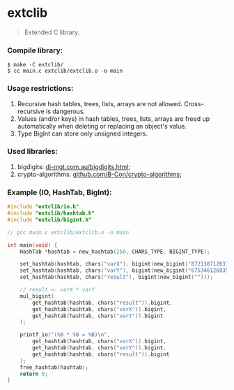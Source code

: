 # extclib
> Extended C library.

### Compile library:
```
$ make -C extclib/
$ cc main.c extclib/extclib.o -o main
```

### Usage restrictions:
1. Recursive hash tables, trees, lists, arrays are not allowed. Cross-recursive is dangerous.
2. Values (and/or keys) in hash tables, trees, lists, arrays are freed up automatically when deleting or replacing an object's value.
3. Type BigInt can store only unsigned integers.

### Used libraries:
1. bigdigits: [di-mgt.com.au/bigdigits.html](https://di-mgt.com.au/bigdigits.html);
2. crypto-algorithms: [github.com/B-Con/crypto-algorithms](https://github.com/B-Con/crypto-algorithms);

### Example (IO, HashTab, BigInt):
```c
#include "extclib/io.h"
#include "extclib/hashtab.h"
#include "extclib/bigint.h"

// gcc main.c extclib/extclib.o -o main

int main(void) {
    HashTab *hashtab = new_hashtab(250, CHARS_TYPE, BIGINT_TYPE);

    set_hashtab(hashtab, chars("varX"), bigint(new_bigint("872138712637512787387124821738712648712736128749182")));
    set_hashtab(hashtab, chars("varY"), bigint(new_bigint("675346126835124712346172467268375128731")));
    set_hashtab(hashtab, chars("result"), bigint(new_bigint("")));

    // result <- varX * varY
    mul_bigint(
        get_hashtab(hashtab, chars("result")).bigint, 
        get_hashtab(hashtab, chars("varX")).bigint,
        get_hashtab(hashtab, chars("varY")).bigint
    );

    printf_io("(%B * %B = %B)\n", 
        get_hashtab(hashtab, chars("varX")).bigint,
        get_hashtab(hashtab, chars("varY")).bigint,
        get_hashtab(hashtab, chars("result")).bigint
    );
    free_hashtab(hashtab);
    return 0;
}

```
